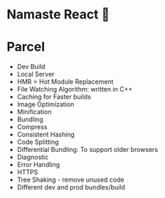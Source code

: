 # Namaste React 🚀

# Parcel
- Dev Build
- Local Server
- HMR = Hot Module Replacement
- File Watching Algorithm: written in C++
- Caching for Faster builds
- Image Optimization
- Minification
- Bundling
- Compress
- Consistent Hashing
- Code Splitting
- Differential Bundling: To support older browsers
- Diagnostic
- Error Handling
- HTTPS
- Tree Shaking - remove unused code
- Different dev and prod bundles/build